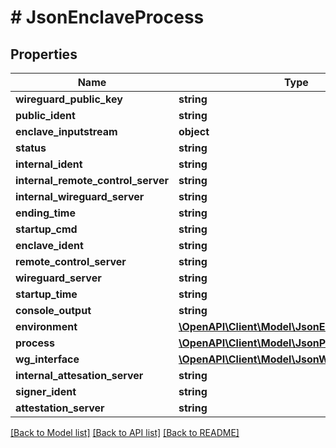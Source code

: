 # # JsonEnclaveProcess

## Properties

Name | Type | Description | Notes
------------ | ------------- | ------------- | -------------
**wireguard_public_key** | **string** |  | [optional] 
**public_ident** | **string** |  | [optional] 
**enclave_inputstream** | **object** |  | [optional] 
**status** | **string** |  | [optional] 
**internal_ident** | **string** |  | [optional] 
**internal_remote_control_server** | **string** |  | [optional] 
**internal_wireguard_server** | **string** |  | [optional] 
**ending_time** | **string** |  | [optional] 
**startup_cmd** | **string** |  | [optional] 
**enclave_ident** | **string** |  | [optional] 
**remote_control_server** | **string** |  | [optional] 
**wireguard_server** | **string** |  | [optional] 
**startup_time** | **string** |  | [optional] 
**console_output** | **string** |  | [optional] 
**environment** | [**\OpenAPI\Client\Model\JsonEnvironment**](JsonEnvironment.md) |  | [optional] 
**process** | [**\OpenAPI\Client\Model\JsonProcess**](JsonProcess.md) |  | [optional] 
**wg_interface** | [**\OpenAPI\Client\Model\JsonWireguardInterface**](JsonWireguardInterface.md) |  | [optional] 
**internal_attesation_server** | **string** |  | [optional] 
**signer_ident** | **string** |  | [optional] 
**attestation_server** | **string** |  | [optional] 

[[Back to Model list]](../../README.md#documentation-for-models) [[Back to API list]](../../README.md#documentation-for-api-endpoints) [[Back to README]](../../README.md)


